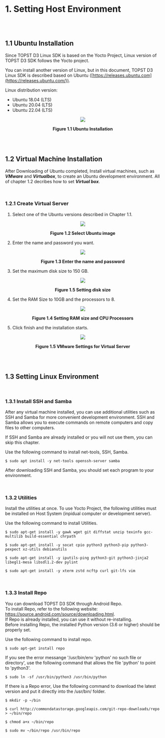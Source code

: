 #  1. Setting Host Environment

<br><br>

## 1.1 Ubuntu Installation

Since TOPST D3 Linux SDK is based on the Yocto Project, Linux version of TOPST D3 SDK follows the Yocto project.

You can install another version of Linux, but in this document, TOPST D3 Linux SDK is described based on Ubuntu ([https://releases.ubuntu.com](https://releases.ubuntu.com/)).

Linux distribution version:

- Ubuntu 18.04 (LTS)
- Ubuntu 20.04 (LTS)
- Ubuntu 22.04 (LTS)

<p align="center">
    <img src="https://github.com/Topst-Dev/Documentation/assets/161264431/4c025c5b-9709-4242-b053-fdb3742e01d1">
</p>
<p align="center"><strong>Figure 1.1 Ubuntu Installation</strong></p>

<br><br>

## 1.2 Virtual Machine Installation

After Downloading of Ubuntu completed, Install virtual machines, such as ***VMware*** and ***Virtualbox***, to create an Ubuntu development environment. All of chapter 1.2 decribes how to set ***Virtual box***.

<br>

### 1.2.1 Create Virtual Server

1. Select one of the Ubuntu versions described in Chapter 1.1.
<p align="center">
   <img src="https://github.com/topst-development/Documentation/assets/161264431/5f9c5984-edea-4a3c-afaf-cd24aeafbaf2">
</p>
<p align="center"><strong>Figure 1.2 Select Ubuntu image</strong></p>  

2. Enter the name and password you want.  
<p align="center">
   <img src="https://github.com/topst-development/Documentation/assets/161264431/97d1fa18-b2f6-479a-bcfe-654953c1f600">
</p>
<p align="center"><strong>Figure 1.3 Enter the name and password</strong></p>  
    
3. Set the maximum disk size to 150 GB.
<p align="center"> 
    <img src="https://github.com/topst-development/Documentation/assets/161264431/6919b04d-37f0-443b-8732-b848c385f4f9">
</p>  
<p align="center"><strong>Figure 1.5 Setting disk size</strong></p>  

4. Set the RAM Size to 10GB and the processors to 8.
<p align="center">
    <img src="https://github.com/topst-development/Documentation/assets/161264431/ff20ecfe-7ecd-471f-8adc-f4570aa18dae">
</p>
<p align="center"><strong>Figure 1.4 Setting RAM size and CPU Processors</strong></p> 

5. Click finish and the installation starts.
<p align="center">
    <img src="https://github.com/topst-development/Documentation/assets/161264431/f65b71f3-94f7-4315-a4e5-6dee54bf5188">
</p>
<p align="center"><strong>Figure 1.5 VMware Settings for Virtual Server</strong></p>

<br><br>

## 1.3 Setting Linux Environment

<br>

### 1.3.1 Install SSH and Samba

After any virtual machine installed, you can use additional utilities such as SSH and Samba for more convenient development environment. SSH and Samba allows you to execute commands on remote computers and copy files to other computers.

If SSH and Samba are already installed or you will not use them, you can skip this chapter.

Use the following command to install net-tools, SSH, Samba.

```
$ sudo apt install -y net-tools openssh-server samba
```


After downloading SSH and Samba, you should set each program to your environment.

<br>

### 1.3.2 Utilities

Install the utilities at once. To use Yocto Project, the following utilities must be installed on Host System (inpidual computer or development server).

Use the following command to install Utilities.

```
$ sudo apt-get install -y gawk wget git diffstat unzip texinfo gcc-multilib build-essential chrpath

$ sudo apt-get install -y socat cpio python3 python3-pip python3-pexpect xz-utils debianutils

$ sudo apt-get install -y iputils-ping python3-git python3-jinja2 libegl1-mesa libsdl1.2-dev pylint

$ sudo apt-get install -y xterm zstd ncftp curl git-lfs vim
```

<br>

### 1.3.3 Install Repo

You can download TOPST D3 SDK through Android Repo.  
To install Repo, refer to the following website: https://source.android.com/source/downloading.html.  
If Repo is already installed, you can use it without re-installing.  
Before installing Repo, the installed Python version (3.6 or higher) should be properly set.

Use the following command to install repo.
```
$ sudo apt-get install repo
```

If you see the error messange '/usr/bin/env 'python' no such file or directory', use the following command that allows the file 'python' to point to 'python3'.

```
$ sudo ln -sf /usr/bin/python3 /usr/bin/python
```
If there is a Repo error, Use the following command to download the latest version and put it directly into the /usr/bin/ folder.

```
$ mkdir -p ~/bin

$ curl http://commondatastorage.googleapis.com/git-repo-downloads/repo > ~/bin/repo

$ chmod a+x ~/bin/repo

$ sudo mv ~/bin/repo /usr/bin/repo
```
